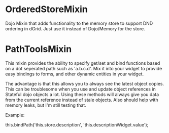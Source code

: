 OrderedStoreMixin
=================

Dojo Mixin that adds functionality to the memory store to support DND ordering in dGrid. Just use it instead of Dojo/Memory for the store.

PathToolsMixin
==============

This mixin provides the ability to specify get/set and bind functions based on a dot seperated path such as 'a.b.c.d'. Mix it into your widget to provide easy bindings to forms, and other dynamic entities in your widget.

The advantage is that this allows you to always see the latest object copies. This can be troublesome when you use and update object references in Stateful dojo objects a lot. Using these methods will always give you data from the current reference instead of stale objects. Also should help with memory leaks, but I'm still testing that.

Example:

this.bindPath('this.store.description', 'this.descriptionWidget.value');

